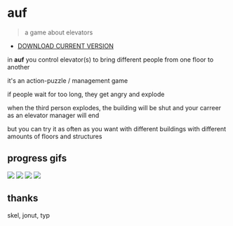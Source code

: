 # auf

> a game about elevators

* [DOWNLOAD CURRENT VERSION](https://github.com/Werninator/auf/releases/tag/v0.1.0-alpha)

in **auf** you control elevator(s) to bring different people from one floor to another

it's an action-puzzle / management game

if people wait for too long, they get angry and explode

when the third person explodes, the building will be shut and your carreer as an elevator manager will end

but you can try it as often as you want with different buildings with different amounts of floors and structures

## progress gifs

![](https://thumbs.gfycat.com/WhoppingShadowyJunco-size_restricted.gif)
![](https://thumbs.gfycat.com/WavyInsecureKagu-size_restricted.gif)
![](https://thumbs.gfycat.com/PalatableCreamyAnophelesmosquito-size_restricted.gif)
![](https://thumbs.gfycat.com/UnnaturalIdolizedHorsemouse-size_restricted.gif)

## thanks

skel, jonut, typ
